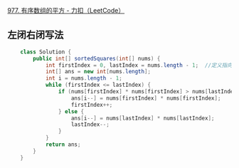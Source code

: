 [977. 有序数组的平方 - 力扣（LeetCode）](https://leetcode.cn/problems/squares-of-a-sorted-array/description/)





## 左闭右闭写法

```java
    class Solution {
        public int[] sortedSquares(int[] nums) {
            int firstIndex = 0, lastIndex = nums.length - 1;  //定义指向数组首尾的指针
            int[] ans = new int[nums.length];
            int i = nums.length - 1;
            while (firstIndex <= lastIndex) {
                if (nums[firstIndex] * nums[firstIndex] > nums[lastIndex] * nums[lastIndex]) {
                    ans[i--] = nums[firstIndex] * nums[firstIndex];
                    firstIndex++;
                } else {
                    ans[i--] = nums[lastIndex] * nums[lastIndex];
                    lastIndex--;
                }
            }
            return ans;
        }
    }
```

